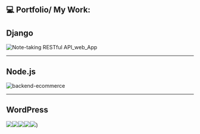 

<!--![profile views](https://visitor-badge.glitch.me/badge?page_id=https://github.com/aknafu12&left_color=green&right_color=red)
## 🚀 About Me:
I am an IT professional with excellent technical skills in back-end and front-end development, full software development lifecycle, software engineering, and agile development methodologies, I have the ability to build and enhance applications. 
#### wordPress 
#### Python 
### Node.JS .
(https://github.com/aknafu12/aknafu12/blob/main/Kahsay_Gebrekidan_4D_CV.pdf)
## 🛠 Languages and tools:

![Python](https://img.shields.io/badge/python-3670A0?style=for-the-badge&logo=python&logoColor=ffdd54)
![JavaScript](https://img.shields.io/badge/javascript-%23323330.svg?style=for-the-badge&logo=javascript&logoColor=%23F7DF1E)
![Java](https://img.shields.io/badge/java-%23ED8B00.svg?style=for-the-badge&logo=java&logoColor=white)
![HTML5](https://img.shields.io/badge/html5-%23E34F26.svg?style=for-the-badge&logo=html5&logoColor=white)
![CSS3](https://img.shields.io/badge/css3-%231572B6.svg?style=for-the-badge&logo=css3&logoColor=white)
![MySQL](https://img.shields.io/badge/mysql-%2300f.svg?style=for-the-badge&logo=mysql&logoColor=white)
![Postgres](https://img.shields.io/badge/postgres-%23316192.svg?style=for-the-badge&logo=postgresql&logoColor=white)
![MongoDB](https://img.shields.io/badge/MongoDB-%234ea94b.svg?style=for-the-badge&logo=mongodb&logoColor=white)
![Django](https://img.shields.io/badge/django-%23092E20.svg?style=for-the-badge&logo=django&logoColor=white)
![DjangoREST](https://img.shields.io/badge/DJANGO-REST-ff1709?style=for-the-badge&logo=django&logoColor=white&color=ff1709&labelColor=gray)
![React](https://img.shields.io/badge/react-%2320232a.svg?style=for-the-badge&logo=react&logoColor=%2361DAFB)
![Ubuntu](https://img.shields.io/badge/Ubuntu-E95420?style=for-the-badge&logo=ubuntu&logoColor=white)
![Windows](https://img.shields.io/badge/Windows-0078D6?style=for-the-badge&logo=windows&logoColor=white)
![Nginx](https://img.shields.io/badge/nginx-%23009639.svg?style=for-the-badge&logo=nginx&logoColor=white)
![Git](https://img.shields.io/badge/git-%23F05033.svg?style=for-the-badge&logo=git&logoColor=white)
![GitHub](https://img.shields.io/badge/github-%23121011.svg?style=for-the-badge&logo=github&logoColor=white)
![Agile](https://img.shields.io/badge/agile-%23121011.svg?style=for-the-badge&logo=agile&logoColor=black)
![Visual Studio Code](https://img.shields.io/badge/Visual%20Studio%20Code-0078d7.svg?style=for-the-badge&logo=visual-studio-code&logoColor=white)
## Quick overview:
![ GitHub stats](https://github-readme-stats.vercel.app/api?username=aknafu12&theme=tokyonight&show_icons=true)
-->
## 💻 Portfolio/ My Work:

## Django
![Note-taking RESTful API_web_App](https://github.com/aknafu12/REST_API)
___
## Node.js
![backend-ecommerce](https://github.com/aknafu12/mern-app-eCommerce/tree/master/backend)

___
## WordPress
![](https://github.com/aknafu12/WORDPRESS_repo/blob/main/portfoili1.PNG.PNG)![](https://github.com/aknafu12/WORDPRESS_repo/blob/main/portfilo22.PNG)![](https://github.com/aknafu12/WORDPRESS_repo/blob/main/portfilo2.PNG)![]([https://github.com/aknafu12/WORDPRESS_repo/blob/main/portfilo22.PNG)![](https://github.com/aknafu12/WORDPRESS_repo/blob/main/portfolio3.PNG))


<!--![post](https://user-images.githubusercontent.com/119469190/212346970-6185837a-406f-4c4b-9f99-31d4383e69bf.PNG)
<!--![report](https://user-images.githubusercontent.com/119469190/213680714-2954b3f0-6dc9-41ea-a9db-b93899142acb.png)
<!--![shedule](https://user-images.githubusercontent.com/119469190/213680725-f02fd2e0-36e2-4808-b9b1-67ba06f6b8fe.png)
<!--![department](https://user-images.githubusercontent.com/119469190/213680739-89b05f43-0343-43a9-94c5-dd81cb13effa.png)


<!--![|](https://github.com/aknafu12/REST_API)
updating...
<!--![OpenStack](https://img.shields.io/badge/Openstack-%23f01742.svg?style=for-the-badge&logo=openstack&logoColor=white)
<!--![Jupyter Notebook](https://img.shields.io/badge/jupyter-%23FA0F00.svg?style=for-the-badge&logo=jupyter&logoColor=white)
<!--![NumPy](https://img.shields.io/badge/numpy-%23013243.svg?style=for-the-badge&logo=numpy&logoColor=white)
<!--![Pandas](https://img.shields.io/badge/pandas-%23150458.svg?style=for-the-badge&logo=pandas&logoColor=white)<!--hhhh -->
<!--![scikit-learn](https://img.shields.io/badge/scikit--learn-%23F7931E.svg?style=for-the-badge&logo=scikit-learn&logoColor=white)
<!--![Matplotlib](https://img.shields.io/badge/Matplotlib-%23ffffff.svg?style=for-the-badge&logo=Matplotlib&logoColor=black)

